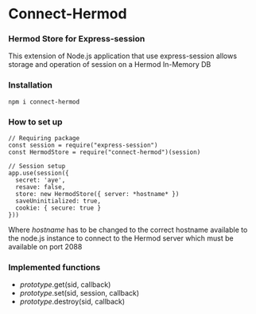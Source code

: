 # Connect-Hermod

### Hermod Store for Express-session

This extension of Node.js application that use express-session allows storage and operation of session on a Hermod In-Memory DB

### Installation

```
npm i connect-hermod
```

### How to set up

```
// Requiring package  
const session = require("express-session")
const HermodStore = require("connect-hermod")(session)

// Session setup  
app.use(session({
  secret: 'aye',
  resave: false,
  store: new HermodStore({ server: *hostname* })
  saveUninitialized: true,
  cookie: { secure: true }
}))
```

Where *hostname* has to be changed to the correct hostname available to the node.js instance to connect to the Hermod server which must be available on port 2088

### Implemented functions

- *prototype*.get(sid, callback)
- *prototype*.set(sid, session, callback)
- *prototype*.destroy(sid, callback)